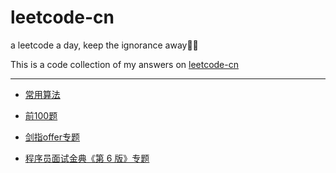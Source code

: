 # leetcode-cn
a leetcode a day, keep the  ignorance away🚀🚀

This is a code collection of my answers on [leetcode-cn](https://leetcode-cn.com/)

---

- [常用算法](./README/base.md)

- [前100题](./README/100.md)

- [剑指offer专题](./README/sword.md)

- [程序员面试金典《第 6 版》专题](./README/lcci.md)
